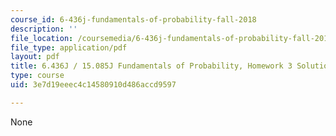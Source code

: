 ```yaml
---
course_id: 6-436j-fundamentals-of-probability-fall-2018
description: ''
file_location: /coursemedia/6-436j-fundamentals-of-probability-fall-2018/3e7d19eeec4c14580910d486accd9597_MIT6_436JF18_hw3solutions.pdf
file_type: application/pdf
layout: pdf
title: 6.436J / 15.085J Fundamentals of Probability, Homework 3 Solutions
type: course
uid: 3e7d19eeec4c14580910d486accd9597

---
```

None